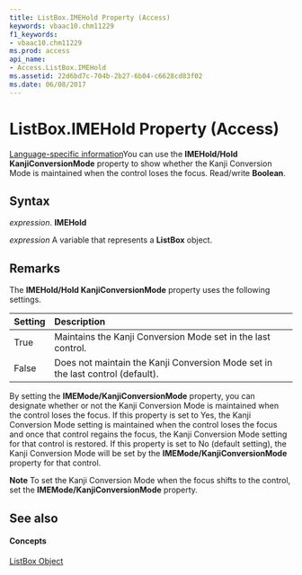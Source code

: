 ```yaml
---
title: ListBox.IMEHold Property (Access)
keywords: vbaac10.chm11229
f1_keywords:
- vbaac10.chm11229
ms.prod: access
api_name:
- Access.ListBox.IMEHold
ms.assetid: 22d6bd7c-704b-2b27-6b04-c6628cd83f02
ms.date: 06/08/2017
---
```



# ListBox.IMEHold Property (Access)

[Language-specific information](learn-about-language-specific-information-access.md)You can use the  **IMEHold/Hold KanjiConversionMode** property to show whether the Kanji Conversion Mode is maintained when the control loses the focus. Read/write **Boolean**.


## Syntax

 _expression_. **IMEHold**

 _expression_ A variable that represents a **ListBox** object.


## Remarks

The  **IMEHold/Hold KanjiConversionMode** property uses the following settings.



| <strong>Setting</strong> | <strong>Description</strong>                                                   |
|:-------------------------|:-------------------------------------------------------------------------------|
| True                     | Maintains the Kanji Conversion Mode set in the last control.                   |
| False                    | Does not maintain the Kanji Conversion Mode set in the last control (default). |

By setting the  **IMEMode/KanjiConversionMode** property, you can designate whether or not the Kanji Conversion Mode is maintained when the control loses the focus. If this property is set to Yes, the Kanji Conversion Mode setting is maintained when the control loses the focus and once that control regains the focus, the Kanji Conversion Mode setting for that control is restored. If this property is set to No (default setting), the Kanji Conversion Mode will be set by the **IMEMode/KanjiConversionMode** property for that control.


 **Note**  To set the Kanji Conversion Mode when the focus shifts to the control, set the  **IMEMode/KanjiConversionMode** property.


## See also


#### Concepts


[ListBox Object](listbox-object-access.md)

